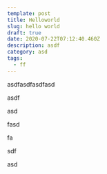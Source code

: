```yaml
---
template: post
title: Helloworld
slug: hello world
draft: true
date: 2020-07-22T07:12:40.460Z
description: asdf
category: asd
tags:
  - ff
---
```

asdfasdfasdfasd

asdf

asd

fasd

fa

sdf

asd